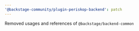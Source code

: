 ```yaml
---
'@backstage-community/plugin-periskop-backend': patch
---
```


Removed usages and references of `@backstage/backend-common`
